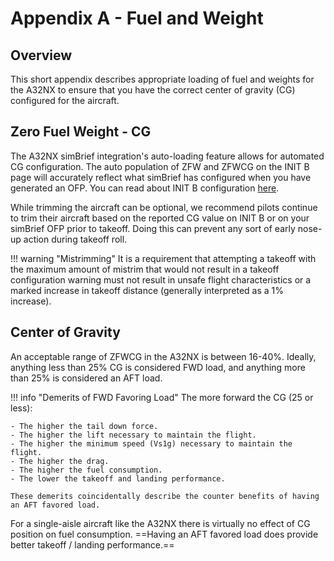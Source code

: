 # Appendix A - Fuel and Weight

## Overview

This short appendix describes appropriate loading of fuel and weights for the A32NX to ensure that you have the correct center of gravity (CG) configured for the aircraft.

## Zero Fuel Weight - CG

The A32NX simBrief integration's auto-loading feature allows for automated CG configuration. The auto population of ZFW and ZFWCG on the INIT B page will accurately reflect what simBrief has configured when you have generated an OFP. You can read about INIT B configuration [here](preparing-mcdu.md#init-b).

While trimming the aircraft can be optional, we recommend pilots continue to trim their aircraft based on the reported CG value on INIT B or on your simBrief OFP prior to takeoff. Doing this can prevent any sort of early nose-up action during takeoff roll.

!!! warning "Mistrimming"
    It is a requirement that attempting a takeoff with the maximum amount of mistrim that would not result in a takeoff configuration warning must not result in unsafe flight characteristics or a marked increase in takeoff distance (generally interpreted as a 1% increase).

## Center of Gravity

An acceptable range of ZFWCG in the A32NX is between 16-40%. Ideally, anything less than 25% CG is considered FWD load, and anything more than 25% is considered an AFT load.

!!! info "Demerits of FWD Favoring Load"
    The more forward the CG (25 or less):

    - The higher the tail down force.
    - The higher the lift necessary to maintain the flight.
    - The higher the minimum speed (Vs1g) necessary to maintain the flight.
    - The higher the drag.
    - The higher the fuel consumption.
    - The lower the takeoff and landing performance.

    These demerits coincidentally describe the counter benefits of having an AFT favored load.

For a single-aisle aircraft like the A32NX there is virtually no effect of CG position on fuel consumption. ==Having an AFT favored load does provide better takeoff / landing performance.==  

    